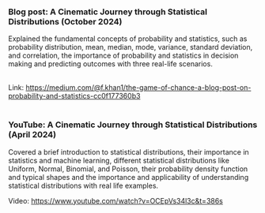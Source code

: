 <h3> Blog post: A Cinematic Journey through Statistical Distributions	(October 2024) </h3>
Explained the fundamental concepts of probability and statistics, such as probability distribution, mean, median, mode, variance, standard deviation, and correlation, the importance of probability and statistics in decision making and predicting outcomes with three real-life scenarios. </br> </br>

Link: https://medium.com/@f.khan1/the-game-of-chance-a-blog-post-on-probability-and-statistics-cc0f177360b3 </br> </br>

<h3> YouTube: A Cinematic Journey through Statistical Distributions	 (April 2024)  </h3>
Covered a brief introduction to statistical distributions, their importance in statistics and machine learning, different statistical distributions like Uniform, Normal, Binomial, and Poisson, their probability density function and typical shapes and the importance and applicability of understanding statistical distributions with real life examples. </br>

Video: https://www.youtube.com/watch?v=OCEpVs34l3c&t=386s </br>

